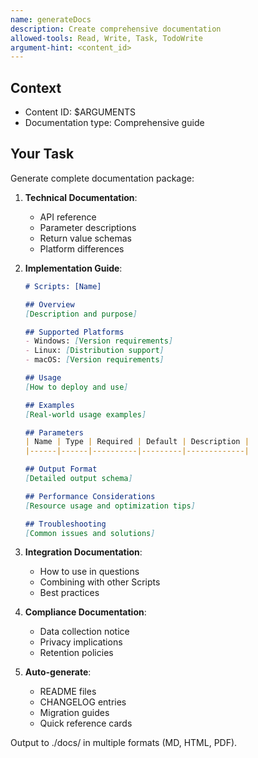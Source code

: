 ```yaml
---
name: generateDocs
description: Create comprehensive documentation
allowed-tools: Read, Write, Task, TodoWrite
argument-hint: <content_id>
---
```


## Context
- Content ID: $ARGUMENTS
- Documentation type: Comprehensive guide

## Your Task

Generate complete documentation package:

1. **Technical Documentation**:
   - API reference
   - Parameter descriptions
   - Return value schemas
   - Platform differences

2. **Implementation Guide**:
   ```markdown
   # Scripts: [Name]
   
   ## Overview
   [Description and purpose]
   
   ## Supported Platforms
   - Windows: [Version requirements]
   - Linux: [Distribution support]
   - macOS: [Version requirements]
   
   ## Usage
   [How to deploy and use]
   
   ## Examples
   [Real-world usage examples]
   
   ## Parameters
   | Name | Type | Required | Default | Description |
   |------|------|----------|---------|-------------|
   
   ## Output Format
   [Detailed output schema]
   
   ## Performance Considerations
   [Resource usage and optimization tips]
   
   ## Troubleshooting
   [Common issues and solutions]
   ```

3. **Integration Documentation**:
   - How to use in questions
   - Combining with other Scripts
   - Best practices

4. **Compliance Documentation**:
   - Data collection notice
   - Privacy implications
   - Retention policies

5. **Auto-generate**:
   - README files
   - CHANGELOG entries
   - Migration guides
   - Quick reference cards

Output to ./docs/ in multiple formats (MD, HTML, PDF).